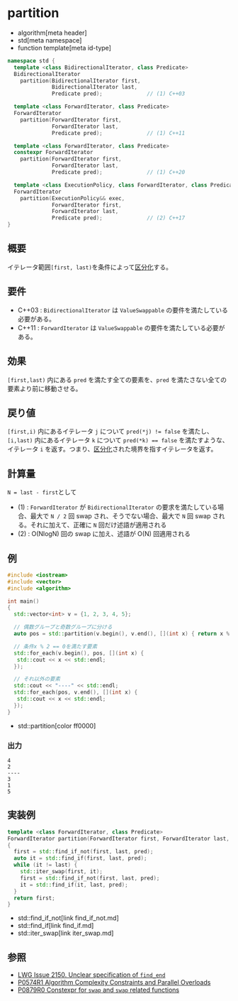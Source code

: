 # partition
* algorithm[meta header]
* std[meta namespace]
* function template[meta id-type]

```cpp
namespace std {
  template <class BidirectionalIterator, class Predicate>
  BidirectionalIterator
    partition(BidirectionalIterator first,
              BidirectionalIterator last,
              Predicate pred);              // (1) C++03

  template <class ForwardIterator, class Predicate>
  ForwardIterator
    partition(ForwardIterator first,
              ForwardIterator last,
              Predicate pred);              // (1) C++11

  template <class ForwardIterator, class Predicate>
  constexpr ForwardIterator
    partition(ForwardIterator first,
              ForwardIterator last,
              Predicate pred);              // (1) C++20

  template <class ExecutionPolicy, class ForwardIterator, class Predicate>
  ForwardIterator
    partition(ExecutionPolicy&& exec,
              ForwardIterator first,
              ForwardIterator last,
              Predicate pred);              // (2) C++17
}
```

## 概要
イテレータ範囲`[first, last)`を条件によって[区分化](/reference/algorithm.md#sequence-is-partitioned)する。


## 要件
- C++03 : `BidirectionalIterator` は `ValueSwappable` の要件を満たしている必要がある。
- C++11 : `ForwardIterator` は `ValueSwappable` の要件を満たしている必要がある。

## 効果
`[first,last)` 内にある `pred` を満たす全ての要素を、`pred` を満たさない全ての要素より前に移動させる。


## 戻り値
`[first,i)` 内にあるイテレータ `j` について `pred(*j) != false` を満たし、`[i,last)` 内にあるイテレータ `k` について `pred(*k) == false` を満たすような、イテレータ `i` を返す。つまり、[区分化](/reference/algorithm.md#sequence-is-partitioned)された境界を指すイテレータを返す。


## 計算量

`N = last - first`として

- (1) : `ForwardIterator` が `BidirectionalIterator` の要求を満たしている場合、最大で `N / 2` 回 swap され、そうでない場合、最大で `N` 回 swap される。それに加えて、正確に `N` 回だけ述語が適用される
- (2) : O(NlogN) 回の swap に加え、述語が O(N) 回適用される


## 例
```cpp example
#include <iostream>
#include <vector>
#include <algorithm>

int main()
{
  std::vector<int> v = {1, 2, 3, 4, 5};

  // 偶数グループと奇数グループに分ける
  auto pos = std::partition(v.begin(), v.end(), [](int x) { return x % 2 == 0; });

  // 条件x % 2 == 0を満たす要素
  std::for_each(v.begin(), pos, [](int x) {
   std::cout << x << std::endl;
  });

  // それ以外の要素
  std::cout << "----" << std::endl;
  std::for_each(pos, v.end(), [](int x) {
   std::cout << x << std::endl;
  });
}
```
* std::partition[color ff0000]

### 出力
```
4
2
----
3
1
5
```

## 実装例
```cpp
template <class ForwardIterator, class Predicate>
ForwardIterator partition(ForwardIterator first, ForwardIterator last, Predicate pred)
{
  first = std::find_if_not(first, last, pred);
  auto it = std::find_if(first, last, pred);
  while (it != last) {
    std::iter_swap(first, it);
    first = std::find_if_not(first, last, pred);
    it = std::find_if(it, last, pred);
  }
  return first;
}
```
* std::find_if_not[link find_if_not.md]
* std::find_if[link find_if.md]
* std::iter_swap[link iter_swap.md]


## 参照
- [LWG Issue 2150. Unclear specification of `find_end`](http://www.open-std.org/jtc1/sc22/wg21/docs/lwg-defects.html#2150)
- [P0574R1 Algorithm Complexity Constraints and Parallel Overloads](http://www.open-std.org/jtc1/sc22/wg21/docs/papers/2017/p0574r1.html)
- [P0879R0 Constexpr for `swap` and `swap` related functions](http://www.open-std.org/jtc1/sc22/wg21/docs/papers/2018/p0879r0.html)
